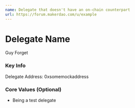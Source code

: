 ```yaml
---
name: Delegate that doesn't have an on-chain counterpart
url: https://forum.makerdao.com/u/example
---
```


# Delegate Name

Guy Forget

### Key Info

Delegate Address: 0xsomemockaddress

### Core Values (Optional)

- Being a test delegate
